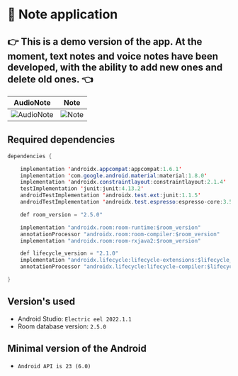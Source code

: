 # :thought_balloon: Note application

## :point_right: This is a demo version of the app. At the moment, text notes and voice notes have been developed, with the ability to add new ones and delete old ones. :point_left:

AudioNote       |  Note
:-------------------------:|:-------------------------:
![AudioNote](https://user-images.githubusercontent.com/111187206/222932894-7badaeff-7e1b-4c48-b17a-41380aa6b55c.jpg) | ![Note](https://user-images.githubusercontent.com/111187206/222932895-b763f984-d816-477e-9c16-1749fbf93a06.jpg)

## Required dependencies
```java
dependencies {

    implementation 'androidx.appcompat:appcompat:1.6.1'
    implementation 'com.google.android.material:material:1.8.0'
    implementation 'androidx.constraintlayout:constraintlayout:2.1.4'
    testImplementation 'junit:junit:4.13.2'
    androidTestImplementation 'androidx.test.ext:junit:1.1.5'
    androidTestImplementation 'androidx.test.espresso:espresso-core:3.5.1'

    def room_version = "2.5.0"

    implementation "androidx.room:room-runtime:$room_version"
    annotationProcessor "androidx.room:room-compiler:$room_version"
    implementation "androidx.room:room-rxjava2:$room_version"

    def lifecycle_version = "2.1.0"
    implementation "androidx.lifecycle:lifecycle-extensions:$lifecycle_version"
    annotationProcessor "androidx.lifecycle:lifecycle-compiler:$lifecycle_version"

}
```

## Version's used
+ Android Studio: ```Electric eel 2022.1.1```
+ Room  database version: ```2.5.0```

## Minimal version of the Android
+ ```Android API is 23 (6.0)```
